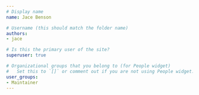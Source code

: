 ```yaml
---
# Display name
name: Jace Benson

# Username (this should match the folder name)
authors:
- jace

# Is this the primary user of the site?
superuser: true

# Organizational groups that you belong to (for People widget)
#   Set this to `[]` or comment out if you are not using People widget.  
user_groups:
- Maintainer
---
```

